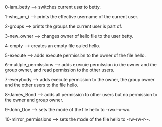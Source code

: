 0-iam_betty --> switches current user to betty.

1-who_am_i --> prints the effective username of the current user.

2-groups --> prints the groups the current user is part of.

3-new_owner --> changes owner of hello file to the user betty.

4-empty --> creates an empty file called hello.

5-execute --> adds execute permission to the owner of the file hello.

6-multiple_permissions --> adds execute permission to the owner and the group owner, and read permission to the other users.

7-everybody --> adds execute permission to the owner, the group owner and the other users to the file hello.

8-James_Bond --> adds all permission to other users but no permission to the owner and group owner.

9-John_Doe --> sets the mode of the file hello to -rwxr-x-wx.

10-mirror_permissions --> sets the mode of the file hello to -rw-rw-r--.


